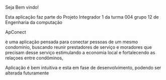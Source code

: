 Seja Bem vindo!

Esta aplicação faz parte do Projeto Integrador 1 da turma 004 grupo 12 de Engenharia da computação

ApConect

è uma aplicação pensada para conectar pessoas de um mesmo condominio, buscando reunir prestadores de serviço e moradores que precisam desse serviço
estimulando a economia local e fortalecendo as relaçoes entre condôminos,

Aplicação é bem intuitiva e esta em fase de desenvolvimento, podendo ser alterada futuramente
